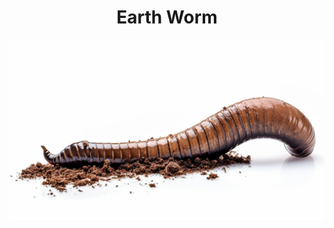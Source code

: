 <h1 align="center"> Earth Worm </h1>

<p align="center" width="100%"><img src="../images/earth_worm.png" /></p>